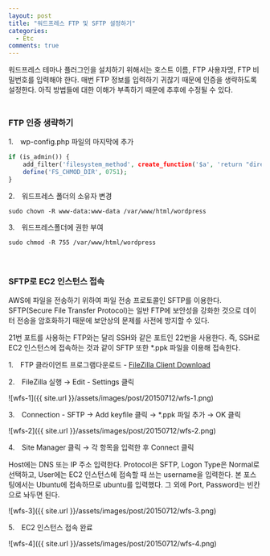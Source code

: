 ```yaml
---
layout: post
title: "워드프레스 FTP 및 SFTP 설정하기"
categories:
  - Etc
comments: true
---
```


워드프레스 테마나 플러그인을 설치하기 위해서는 호스트 이름, FTP 사용자명, FTP 비밀번호를 입력해야 한다. 매번 FTP 정보를 입력하기 귀찮기 때문에 인증을 생략하도록 설정한다. 아직 방법들에 대한 이해가 부족하기 때문에 추후에 수정될 수 있다.  
　

### FTP 인증 생략하기

1.　wp-config.php 파일의 마지막에 추가  

```php
if (is_admin()) {
    add_filter('filesystem_method', create_function('$a', 'return "direct";'));
    define('FS_CHMOD_DIR', 0751);  
}
```

2.　워드프레스 폴더의 소유자 변경  

```
sudo chown -R www-data:www-data /var/www/html/wordpress
```

3.　워드프레스폴더에 권한 부여  

```
sudo chmod -R 755 /var/www/html/wordpress
```
　  

### SFTP로 EC2 인스턴스 접속

AWS에 파일을 전송하기 위하여 파일 전송 프로토콜인 SFTP를 이용한다. SFTP(Secure File Transfer Protocol)는 일반 FTP에 보안성을 강화한 것으로 데이터 전송을 암호화하기 때문에 보안상의 문제를 사전에 방지할 수 있다.

21번 포트를 사용하는 FTP와는 달리 SSH와 같은 포트인 22번을 사용한다. 즉, SSH로 EC2 인스턴스에 접속하는 것과 같이 SFTP 또한 *.ppk 파일을 이용해 접속한다.

1.　FTP 클라이언트 프로그램다운로드 - [FileZilla Client Download](https://filezilla-project.org/download.php?type=client)

2.　FileZilla 실행 → Edit - Settings 클릭

![wfs-1]({{ site.url }}/assets/images/post/20150712/wfs-1.png)

3.　Connection - SFTP → Add keyfile 클릭 → *.ppk 파일 추가 → OK 클릭

![wfs-2]({{ site.url }}/assets/images/post/20150712/wfs-2.png)

4.　Site Manager 클릭 → 각 항목을 입력한 후 Connect 클릭

Host에는 DNS 또는 IP 주소 입력한다. Protocol은 SFTP, Logon Type은 Normal로 선택하고, User에는 EC2 인스턴스에 접속할 때 쓰는 username을 입력한다. 본 포스팅에서는 Ubuntu에 접속하므로 ubuntu를 입력했다. 그 외에 Port, Password는 빈칸으로 놔두면 된다.

![wfs-3]({{ site.url }}/assets/images/post/20150712/wfs-3.png)

5.　EC2 인스턴스 접속 완료

![wfs-4]({{ site.url }}/assets/images/post/20150712/wfs-4.png)
